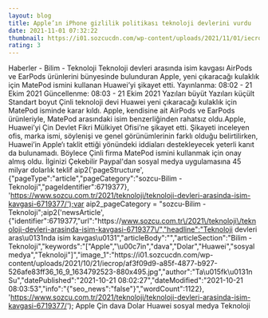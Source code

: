 ```yaml
--- 
layout: blog
title: Apple’ın iPhone gizlilik politikası teknoloji devlerini vurdu
date: 2021-11-01 07:32:22
thumbnail: https://i01.sozcucdn.com/wp-content/uploads/2021/11/01/iecrop/apple-reuters_16_9_1635750981-670x371.jpg
rating: 3
---
```

   Haberler - Bilim - Teknoloji Teknoloji devleri arasında isim kavgası AirPods ve EarPods ürünlerini bünyesinde bulunduran Apple, yeni çıkaracağı kulaklık için MatePod ismini kullanan Huawei’yi şikayet etti.        Yayınlanma: 08:02 - 21 Ekim 2021  Güncellenme: 08:03 - 21 Ekim 2021                 Yazıları büyüt Yazıları küçült Standart boyut         Çinli teknoloji devi Huawei yeni çıkaracağı kulaklık için MatePod isminde karar kıldı. Apple, kendisine ait AirPods ve EarPods ürünleriyle, MatePod arasındaki isim benzerliğinden rahatsız oldu.Apple, Huawei’yi Çin Devlet Fikri Mülkiyet Ofisi’ne şikayet etti. Şikayeti inceleyen ofis, marka ismi, söylenişi ve genel görünümlerinin farklı olduğu belirtilirken, Huawei’in Apple‘ı taklit ettiği yönündeki iddiaları destekleyecek yeterli kanıt da bulunamadı. Böylece Çinli firma MatePod ismini kullanmak için onay almış oldu.     İlginizi Çekebilir Paypal'dan sosyal medya uygulamasına 45 milyar dolarlık teklif  aip2('pageStructure', {"pageType":"article","pageCategory":"sozcu-Bilim - Teknoloji","pageIdentifier":6719377}, 'https://www.sozcu.com.tr/2021/teknoloji/teknoloji-devleri-arasinda-isim-kavgasi-6719377/');var aip2_pageCategory = "sozcu-Bilim - Teknoloji";aip2('newsArticle', {"identifier":6719377,"url":"https:\/\/www.sozcu.com.tr\/2021\/teknoloji\/teknoloji-devleri-arasinda-isim-kavgasi-6719377\/","headline":"Teknoloji devleri aras\u0131nda isim kavgas\u0131","articleBody":"","articleSection":"Bilim - Teknoloji","keywords":"[\"Apple\",\"\\u00c7in\",\"dava\",\"Dolar\",\"Huawei\",\"sosyal medya\",\"Teknoloji\"]","image_1":"https:\/\/i01.sozcucdn.com\/wp-content\/uploads\/2021\/10\/21\/iecrop\/af3f09d9-a85f-4877-b927-526afe83ff36_16_9_1634792523-880x495.jpg","author":"Ta\u015fk\u0131n Su","datePublished":"2021-10-21 08:02:27","dateModified":"2021-10-21 08:03:53","info":"{\"seo_news\":\"false\"}","wordCount":1122}, 'https://www.sozcu.com.tr/2021/teknoloji/teknoloji-devleri-arasinda-isim-kavgasi-6719377/');  Apple Çin dava Dolar Huawei sosyal medya Teknoloji   
